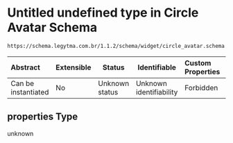 # Untitled undefined type in Circle Avatar Schema

```txt
https://schema.legytma.com.br/1.1.2/schema/widget/circle_avatar.schema.json#/properties
```




| Abstract            | Extensible | Status         | Identifiable            | Custom Properties | Additional Properties | Access Restrictions | Defined In                                                                                       |
| :------------------ | ---------- | -------------- | ----------------------- | :---------------- | --------------------- | ------------------- | ------------------------------------------------------------------------------------------------ |
| Can be instantiated | No         | Unknown status | Unknown identifiability | Forbidden         | Allowed               | none                | [circle_avatar.schema.json\*](../schema/widget/circle_avatar.schema.json) |

## properties Type

unknown
